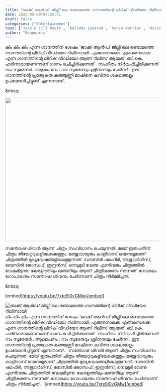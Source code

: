 ```yaml
---
title: "ജാക്ക് ആന്‍ഡ് ജില്ലി'ലെ രണ്ടാമത്തെ ഗാനത്തിന്റെ ലിറിക് വീഡിയോ റിലീസായി"
date: 2022-05-09T07:25:41
draft: false
categories: ["Entertainment"]
tags: ['jack n jill movie', 'kalidas jayaram', 'manju warrier', 'music', 'santhosh sivan']
author: "Beaumaris"
---
```


കിം കിം കിം എന്ന ഗാനത്തിന് ശേഷം 'ജാക്ക് ആന്‍ഡ് ജില്ലി'ലെ രണ്ടാമത്തെ ഗാനത്തിന്റെ ലിറിക് വീഡിയോ റിലീസായി. എങ്ങനൊക്കെ എങ്ങനൊക്കെ എന്ന ഗാനത്തിന്റെ ലിറിക് വീഡിയോ ആണ് റിലീസ് ആയത്. ബി.കെ. ഹരിനാരായണനാണ് ഗാനം രചിച്ചിരിക്കുന്നത് . സംഗീതം നിർവഹിച്ചിരിക്കുന്നത് റാം സുരേന്ദര്‍ . ആലാപനം : റാം സുരേന്ദറും ശ്രീനന്ദയും ചേര്‍ന്ന് . ഈ ഗാനത്തിന്റെ പ്രത്യേകത കുഞ്ഞുണ്ണി മാഷിനെ കവിതാ ശകലങ്ങളും ഉപയോഗിച്ചിട്ടുണ്ട് എന്നതാണ്.

&amp;nbsp;

<img class="wp-image-333369 aligncenter" src="https://cdn.boolokam.com/articles/2022/05/79460024.webp" alt="" width="615" height="461" />

സന്തോഷ് ശിവന്‍ ആണ് ചിത്രം സംവിധാനം ചെയുന്നത്. മേയ് ഇരുപതിന് ചിത്രം തീയേറ്ററുകളിലേക്കെത്തും. മഞ്ജുവാര്യരും കാളിദാസ് ജയറാമുമാണ് ചിത്രത്തില്‍ മുഖ്യവേഷങ്ങളിലെത്തുന്നത്. സൗബിന്‍ ഷാഹിര്‍, അജുവര്‍ഗീസ്, ബേസില്‍ ജോസഫ്, ഇന്ദ്രന്‍സ്, നെടുമുടി വേണു എന്നിവരും ചിത്രത്തില്‍ വേഷമിടുന്നു. കേരളത്തിലും ലണ്ടനിലും ആണ് ചിത്രീകരണം നടന്നത്. ഗോകുലം ഗോപാലനും സന്തോഷ് ശിവനും ചേർന്നാണ് ചിത്രം നിർമ്മിച്ചത്.

&amp;nbsp;

[embed]https://youtu.be/7xte9l0vGMw[/embed]


![ജാക്ക് ആന്‍ഡ് ജില്ലി'ലെ രണ്ടാമത്തെ ഗാനത്തിന്റെ ലിറിക് വീഡിയോ റിലീസായി](https://cdn.boolokam.com/articles/2022/05/79460024.webp)കിം കിം കിം എന്ന ഗാനത്തിന് ശേഷം 'ജാക്ക് ആന്‍ഡ് ജില്ലി'ലെ രണ്ടാമത്തെ ഗാനത്തിന്റെ ലിറിക് വീഡിയോ റിലീസായി. എങ്ങനൊക്കെ എങ്ങനൊക്കെ എന്ന ഗാനത്തിന്റെ ലിറിക് വീഡിയോ ആണ് റിലീസ് ആയത്. ബി.കെ. ഹരിനാരായണനാണ് ഗാനം രചിച്ചിരിക്കുന്നത് . സംഗീതം നിർവഹിച്ചിരിക്കുന്നത് റാം സുരേന്ദര്‍ . ആലാപനം : റാം സുരേന്ദറും ശ്രീനന്ദയും ചേര്‍ന്ന് . ഈ ഗാനത്തിന്റെ പ്രത്യേകത കുഞ്ഞുണ്ണി മാഷിനെ കവിതാ ശകലങ്ങളും ഉപയോഗിച്ചിട്ടുണ്ട് എന്നതാണ്. &nbsp; സന്തോഷ് ശിവന്‍ ആണ് ചിത്രം സംവിധാനം ചെയുന്നത്. മേയ് ഇരുപതിന് ചിത്രം തീയേറ്ററുകളിലേക്കെത്തും. മഞ്ജുവാര്യരും കാളിദാസ് ജയറാമുമാണ് ചിത്രത്തില്‍ മുഖ്യവേഷങ്ങളിലെത്തുന്നത്. സൗബിന്‍ ഷാഹിര്‍, അജുവര്‍ഗീസ്, ബേസില്‍ ജോസഫ്, ഇന്ദ്രന്‍സ്, നെടുമുടി വേണു എന്നിവരും ചിത്രത്തില്‍ വേഷമിടുന്നു. കേരളത്തിലും ലണ്ടനിലും ആണ് ചിത്രീകരണം നടന്നത്. ഗോകുലം ഗോപാലനും സന്തോഷ് ശിവനും ചേർന്നാണ് ചിത്രം നിർമ്മിച്ചത്. &nbsp; [embed]https://youtu.be/7xte9l0vGMw[/embed]
